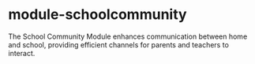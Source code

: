 # module-schoolcommunity
The School Community Module enhances communication between home and school, providing efficient channels for parents and teachers to interact.
